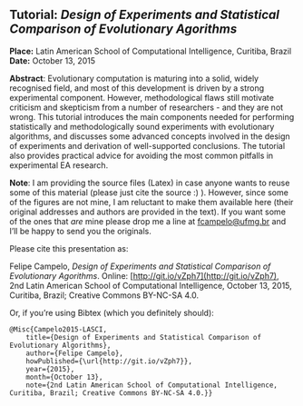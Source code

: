 ## Tutorial: _Design of Experiments and Statistical Comparison of Evolutionary Agorithms_  
**Place:** Latin American School of Computational Intelligence, Curitiba, Brazil  
**Date:** October 13, 2015

**Abstract**: Evolutionary computation is maturing into a solid, widely recognised field, and most of this development is driven by a strong experimental component. However, methodological flaws still motivate criticism and skepticism from a number of researchers - and they are not wrong. This tutorial introduces the main components needed for performing statistically and methodologically sound experiments with evolutionary algorithms, and discusses some advanced concepts involved in the design of experiments and derivation of well-supported conclusions. The tutorial also provides practical advice for avoiding the most common pitfalls in experimental EA research.

**Note**: I am providing the source files (Latex) in case anyone wants to reuse some of this material (please just cite the source :) ). However, since some of the figures are not mine, I am reluctant to make them available here (their original addresses and authors are provided in the text). If you want some of the ones that _are_ mine please drop me a line at [fcampelo@ufmg.br](mailto:fcampelo@ufmg.br) and I’ll be happy to send you the originals.

Please cite this presentation as:

Felipe Campelo, _Design of Experiments and Statistical Comparison of Evolutionary Agorithms_. Online: [http://git.io/vZph7](http://git.io/vZph7), 2nd Latin American School of Computational Intelligence, October 13, 2015, Curitiba, Brazil; Creative Commons BY-NC-SA 4.0.

Or, if you’re using Bibtex (which you definitely should):

```
@Misc{Campelo2015-LASCI,
	title={Design of Experiments and Statistical Comparison of Evolutionary Algorithms},
	author={Felipe Campelo},
	howPublished={\url{http://git.io/vZph7}},
	year={2015},
	month={October 13},
	note={2nd Latin American School of Computational Intelligence, Curitiba, Brazil; Creative Commons BY-NC-SA 4.0.}}
```
